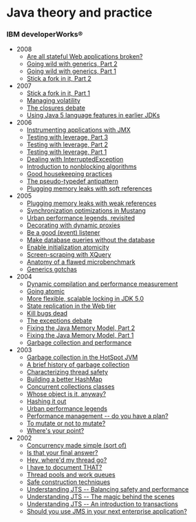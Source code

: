 # Java theory and practice
### IBM developerWorks®
* 2008
    * [Are all stateful Web applications broken?](http://www.ibm.com/developerworks/java/library/j-jtp09238/index.html?ca=drs-)
    * [Going wild with generics, Part 2](http://www.ibm.com/developerworks/java/library/j-jtp07018/index.html?ca=drs-)
    * [Going wild with generics, Part 1](http://www.ibm.com/developerworks/java/library/j-jtp04298/index.html?ca=drs-)
    * [Stick a fork in it, Part 2](http://www.ibm.com/developerworks/java/library/j-jtp03048/index.html?ca=drs-)
* 2007 
    * [Stick a fork in it, Part 1](http://www.ibm.com/developerworks/java/library/j-jtp11137/index.html?ca=drs-)
    * [Managing volatility](http://www.ibm.com/developerworks/java/library/j-jtp06197/index.html?ca=drs-)
    * [The closures debate](http://www.ibm.com/developerworks/java/library/j-jtp04247/index.html?ca=drs-)
    * [Using Java 5 language features in earlier JDKs](http://www.ibm.com/developerworks/java/library/j-jtp02277/index.html?ca=drs-)
* 2006
    * [Instrumenting applications with JMX](http://www.ibm.com/developerworks/java/library/j-jtp09196/index.html?ca=drs-)
    * [Testing with leverage, Part 3](http://www.ibm.com/developerworks/java/library/j-jtp08226/index.html?ca=drs-)
    * [Testing with leverage, Part 2](http://www.ibm.com/developerworks/java/library/j-jtp07256/index.html?ca=drs-)
    * [Testing with leverage, Part 1](http://www.ibm.com/developerworks/java/library/j-jtp06206/index.html?ca=drs-)
    * [Dealing with InterruptedException](http://www.ibm.com/developerworks/java/library/j-jtp05236/index.html?ca=drs-)
    * [Introduction to nonblocking algorithms](http://www.ibm.com/developerworks/java/library/j-jtp04186/index.html?ca=drs-)
    * [Good housekeeping practices](http://www.ibm.com/developerworks/java/library/j-jtp03216/index.html?ca=drs-)
    * [The pseudo-typedef antipattern](http://www.ibm.com/developerworks/java/library/j-jtp02216/index.html?ca=drs-)
    * [Plugging memory leaks with soft references](http://www.ibm.com/developerworks/java/library/j-jtp01246/index.html?ca=drs-)
* 2005 
    * [Plugging memory leaks with weak references](http://www.ibm.com/developerworks/java/library/j-jtp11225/index.html?ca=drs-)
    * [Synchronization optimizations in Mustang](http://www.ibm.com/developerworks/java/library/j-jtp10185/index.html?ca=drs-)
    * [Urban performance legends, revisited](http://www.ibm.com/developerworks/java/library/j-jtp09275/index.html?ca=drs-)
    * [Decorating with dynamic proxies](http://www.ibm.com/developerworks/java/library/j-jtp08305/index.html?ca=drs-)
    * [Be a good (event) listener](http://www.ibm.com/developerworks/java/library/j-jtp07265/index.html?ca=drs-)
    * [Make database queries without the database](http://www.ibm.com/developerworks/java/library/j-jtp05315/index.html?ca=drs-)
    * [Enable initialization atomicity](http://www.ibm.com/developerworks/java/library/j-jtp04275/index.html?ca=drs-)
    * [Screen-scraping with XQuery](http://www.ibm.com/developerworks/java/library/j-jtp03225/index.html?ca=drs-)
    * [Anatomy of a flawed microbenchmark](http://www.ibm.com/developerworks/java/library/j-jtp02225/index.html?ca=drs-)
    * [Generics gotchas](http://www.ibm.com/developerworks/java/library/j-jtp01255/index.html?ca=drs-)
* 2004
    * [Dynamic compilation and performance measurement](http://www.ibm.com/developerworks/java/library/j-jtp12214/index.html?ca=drs-)
    * [Going atomic](http://www.ibm.com/developerworks/java/library/j-jtp11234/index.html?ca=drs-)
    * [More flexible, scalable locking in JDK 5.0](http://www.ibm.com/developerworks/java/library/j-jtp10264/index.html?ca=drs-)
    * [State replication in the Web tier](http://www.ibm.com/developerworks/java/library/j-jtp07294/index.html?ca=drs-)
    * [Kill bugs dead](http://www.ibm.com/developerworks/java/library/j-jtp06294/index.html?ca=drs-)
    * [The exceptions debate](http://www.ibm.com/developerworks/java/library/j-jtp05254/index.html?ca=drs-)
    * [Fixing the Java Memory Model, Part 2](http://www.ibm.com/developerworks/java/library/j-jtp03304/index.html?ca=drs-)
    * [Fixing the Java Memory Model, Part 1](http://www.ibm.com/developerworks/java/library/j-jtp02244/index.html?ca=drs-)
    * [Garbage collection and performance](http://www.ibm.com/developerworks/java/library/j-jtp01274/index.html?ca=drs-)
* 2003
    * [Garbage collection in the HotSpot JVM](http://www.ibm.com/developerworks/java/library/j-jtp11253/index.html?ca=drs-)
    * [A brief history of garbage collection](http://www.ibm.com/developerworks/java/library/j-jtp10283/index.html?ca=drs-)
    * [Characterizing thread safety](http://www.ibm.com/developerworks/java/library/j-jtp09263/index.html?ca=drs-)
    * [Building a better HashMap](http://www.ibm.com/developerworks/java/library/j-jtp08223/index.html?ca=drs-)
    * [Concurrent collections classes](http://www.ibm.com/developerworks/java/library/j-jtp07233/index.html?ca=drs-)
    * [Whose object is it, anyway?](http://www.ibm.com/developerworks/java/library/j-jtp06243/index.html?ca=drs-)
    * [Hashing it out](http://www.ibm.com/developerworks/java/library/j-jtp05273/index.html?ca=drs-)
    * [Urban performance legends](http://www.ibm.com/developerworks/java/library/j-jtp04223/index.html?ca=drs-)
    * [Performance management -- do you have a plan?](http://www.ibm.com/developerworks/java/library/j-jtp03253/index.html?ca=drs-)
    * [To mutate or not to mutate?](http://www.ibm.com/developerworks/java/library/j-jtp02183/index.html?ca=drs-)
    * [Where's your point?](http://www.ibm.com/developerworks/java/library/j-jtp0114/index.html?ca=drs-)
* 2002
    * [Concurrency made simple (sort of)](http://www.ibm.com/developerworks/java/library/j-jtp1126/index.html?ca=drs-)
    * [Is that your final answer?](http://www.ibm.com/developerworks/java/library/j-jtp1029/index.html?ca=drs-)
    * [Hey, where'd my thread go?](http://www.ibm.com/developerworks/java/library/j-jtp0924/index.html?ca=drs-)
    * [I have to document THAT?](http://www.ibm.com/developerworks/java/library/j-jtp0821/index.html?ca=drs-)
    * [Thread pools and work queues](http://www.ibm.com/developerworks/java/library/j-jtp0730/index.html?ca=drs-)
    * [Safe construction techniques](http://www.ibm.com/developerworks/java/library/j-jtp0618/index.html?ca=drs-)
    * [Understanding JTS -- Balancing safety and performance](http://www.ibm.com/developerworks/java/library/j-jtp0514/index.html?ca=drs-)
    * [Understanding JTS -- The magic behind the scenes](http://www.ibm.com/developerworks/java/library/j-jtp0410/index.html?ca=drs-)
    * [Understanding JTS -- An introduction to transactions](http://www.ibm.com/developerworks/java/library/j-jtp0305/index.html?ca=drs-)
    * [Should you use JMS in your next enterprise application?](http://www.ibm.com/developerworks/java/library/j-jtp0205/index.html?ca=drs-)
